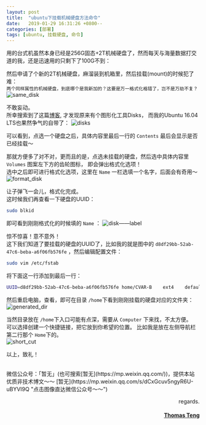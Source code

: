```yaml
---
layout: post
title:  "ubuntu下挂载机械硬盘方法命令"
date:   2019-01-29 16:31:26 +0800--
categories: [部署]
tags: [ubuntu, 挂载硬盘, 命令]  
---
```




用的台式机虽然本身已经是256G固态+2T机械硬盘了，然而每天与海量数据打交道的我，还是迅速用的只剩下了100G不到：      

然后申请了个新的2T机械硬盘，麻溜装到机箱里，然后挂载(mount)的时候犯了难：  
`两个同样属性的机械硬盘，到底哪个是我新加的？这要是万一格式化格错了，岂不是万劫不复？`  
![same_disk](https://s1.ax2x.com/2019/01/29/5j89oe.png)  


不敢妄动。  
所幸搜索到了这篇[博客](https://blog.csdn.net/wshixinshouaaa/article/details/81275608), 才发现原来有个图形化工具Disks，
而我的Ubuntu 16.04 LTS也果然争气的自带了：
![disks](https://s1.ax2x.com/2019/01/29/5jlgmN.png)  

可以看到，点选一个硬盘之后，具体内容里最后一行的 `Contents` 最后会显示是否已经挂载～  


那就方便多了对不对，更而且的是，点选未挂载的硬盘，然后选中具体内容里 `Volumes` 图案左下方的齿轮图标，
即会弹出格式化选项！  
选中之后即可进行格式化选项，这里在 `Name` 一栏选填一个名字，后面会有奇用～  
![format_disk](https://s1.ax2x.com/2019/01/29/5jlok9.png)   

让子弹飞一会儿，格式化完成。  
这时候我们再查看一下硬盘的UUID：  
```bash
sudo blkid
```
即可看到刚刚格式化的时候填的 `Name` ：
![disk——label](https://s1.ax2x.com/2019/01/29/5jlwDA.png)     

惊不惊喜！意不意外！  
这下我们知道了要挂载的硬盘的UUID了，比如我的就是图中的 `d8df29bb-52ab-47c6-beba-a6f06fb576fe` ，然后编辑配置文件：  
```bash
sudo vim /etc/fstab
```

将下面这一行添加到最后一行：  
```bash
UUID=d8df29bb-52ab-47c6-beba-a6f06fb576fe home/CVAR-B    ext4    defaults        0       0
```

然后重启电脑，查看，即可在目录 `/home`下看到刚刚挂载的硬盘对应的文件夹：  
![generated_dir](https://s1.ax2x.com/2019/01/29/5j83pO.png)  

当然目录放在 `/home`下入口可能有点深，需要从 `Computer` 下来找，不太方便。  
可以选择创建一个快捷链接，把它放到你希望的位置。
比如我是放在左侧导航栏第二行那个 `Home`下的。    
![short_cut](https://s1.ax2x.com/2019/01/29/5j8Bdd.png)  


以上，致礼！



<br>
微信公众号：「暂无」(也可搜索[暂无](https://mp.weixin.qq.com/))，提供本站优质非技术博文～～
[暂无](https://mp.weixin.qq.com/s/dCxGcuv5ngyR6U-uBYVI9Q "点击图像直达微信公众号～～")  




<br>
<p  align="right">regards.</p>
<h4 align="right">
    <a href="https://www.jrwork.cn/">Thomas Teng
    </a>
</h4>


